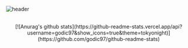 ![header](https://capsule-render.vercel.app/api?type=soft&color=auto&height=150&section=header&text=In-Cheol%20Shin&fontSize=70&animation=twinkling)

<div align="center">
<br />
[![Anurag's github stats](https://github-readme-stats.vercel.app/api?username=godic97&show_icons=true&theme=tokyonight)](https://github.com/godic97/github-readme-stats)
 
</div>
